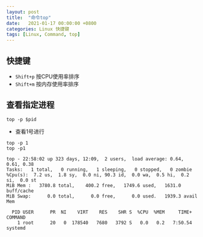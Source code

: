 ```yaml
---
layout: post
title:  "命令top"
date:   2021-01-17 00:00:00 +0800
categories: Linux 快捷键
tags: [Linux, Command, top]
---
```


## 快捷键
* ```Shift+p``` 按CPU使用率排序
* ```Shift+m``` 按内存使用率排序

## 查看指定进程
```shell
top -p $pid
```

* 查看1号进行
```shell
top -p 1
top -p1
```
```
top - 22:58:02 up 323 days, 12:09,  2 users,  load average: 0.64, 0.61, 0.38
Tasks:   1 total,   0 running,   1 sleeping,   0 stopped,   0 zombie
%Cpu(s):  7.2 us,  1.8 sy,  0.0 ni, 90.3 id,  0.0 wa,  0.5 hi,  0.2 si,  0.0 st
MiB Mem :   3780.8 total,    400.2 free,   1749.6 used,   1631.0 buff/cache
MiB Swap:      0.0 total,      0.0 free,      0.0 used.   1939.3 avail Mem 

  PID USER      PR  NI    VIRT    RES    SHR S  %CPU  %MEM     TIME+ COMMAND
    1 root      20   0  178540   7680   3792 S   0.0   0.2   7:50.54 systemd
```
